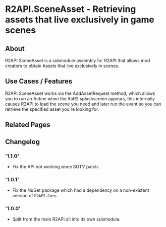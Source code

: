 # R2API.SceneAsset - Retrieving assets that live exclusively in game scenes

## About

R2API.SceneAsset is a submodule assembly for R2API that allows mod creators to obtain Assets that live exclusively in scenes. 

## Use Cases / Features

R2API.SceneAsset works via the AddAssetRequest method, which allows you to run an Action when the RoR2 splashscreen appears, this internally causes R2API to load the scene you need and later run the event so you can retrieve the specified asset you're looking for.

## Related Pages

## Changelog

### '1.1.0'
* Fix the API not working since SOTV patch.

### '1.0.1'
* Fix the NuGet package which had a dependency on a non-existent version of `R2API.Core`.

### '1.0.0'
* Split from the main R2API.dll into its own submodule.

